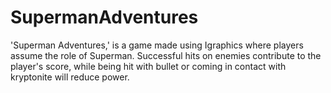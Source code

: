 # SupermanAdventures
'Superman Adventures,' is a game made using Igraphics where players assume the role of Superman. Successful hits on enemies contribute to the player's score, while being hit with bullet or coming in contact with kryptonite will reduce power.

